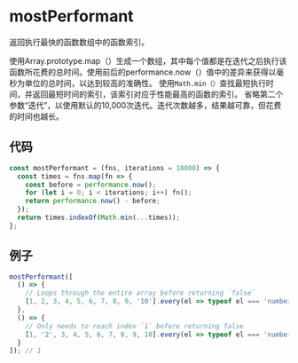 # mostPerformant

返回执行最快的函数数组中的函数索引。

使用Array.prototype.map（）生成一个数组，其中每个值都是在迭代之后执行该函数所花费的总时间。使用前后的performance.now（）值中的差异来获得以毫秒为单位的总时间，以达到较高的准确性。
使用`Math.min（）`查找最短执行时间，并返回最短时间的索引，该索引对应于性能最高的函数的索引。
省略第二个参数“迭代”，以使用默认的10,000次迭代。迭代次数越多，结果越可靠，但花费的时间也越长。

## 代码

```js
const mostPerformant = (fns, iterations = 10000) => {
  const times = fns.map(fn => {
    const before = performance.now();
    for (let i = 0; i < iterations; i++) fn();
    return performance.now() - before;
  });
  return times.indexOf(Math.min(...times));
};
```

## 例子

```js
mostPerformant([
  () => {
    // Loops through the entire array before returning `false`
    [1, 2, 3, 4, 5, 6, 7, 8, 9, '10'].every(el => typeof el === 'number');
  },
  () => {
    // Only needs to reach index `1` before returning false
    [1, '2', 3, 4, 5, 6, 7, 8, 9, 10].every(el => typeof el === 'number');
  }
]); // 1
```
